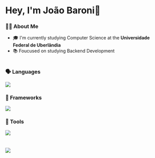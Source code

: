 # Hey, I'm João Baroni👋


### 👨‍💻 About Me
- 🎓 I'm currently studying Computer Science at the **Universidade Federal de Uberlândia**
- 📚 Foucused on studying Backend Development

#

### 🗣️ Languages
<a href="https://skillicons.dev">
          <img src="https://skillicons.dev/icons?i=c,java,python,go&theme=dark")/>
</a>
</br>

### 👾 Frameworks
<a href="https://skillicons.dev">
          <img src="https://skillicons.dev/icons?i=fastapi,spring&theme=dark")/>
</a>
</br>

### 👾 Tools
<a href="https://skillicons.dev">
          <img src="https://skillicons.dev/icons?i=linux,postgres,git,docker,postman&theme=dark")/>
</a>
</br>

#

  <a href="https://github.com/anuraghazra/convoychat">
    <img align="center" src="https://github-readme-stats.vercel.app/api/top-langs/?username=joaobaronii&layout=compact&theme=tokyonight" />
  </a>
</p>

